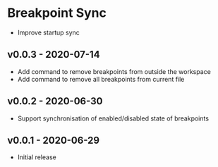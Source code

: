 # Breakpoint Sync

- Improve startup sync

## v0.0.3 - 2020-07-14

- Add command to remove breakpoints from outside the workspace
- Add command to remove all breakpoints from current file

## v0.0.2 - 2020-06-30

- Support synchronisation of enabled/disabled state of breakpoints

## v0.0.1 - 2020-06-29

- Initial release
